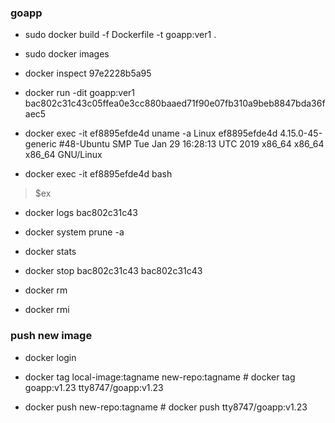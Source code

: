 ### goapp

* sudo docker build -f Dockerfile -t goapp:ver1 .

* sudo docker images
* docker inspect 97e2228b5a95

* docker run -dit goapp:ver1
bac802c31c43c05ffea0e3cc880baaed71f90e07fb310a9beb8847bda36faec5

* docker exec -it ef8895efde4d uname -a
Linux ef8895efde4d 4.15.0-45-generic #48-Ubuntu SMP Tue Jan 29 16:28:13 UTC 2019 x86_64 x86_64 x86_64 GNU/Linux

* docker exec -it ef8895efde4d bash
> $ex

* docker logs bac802c31c43

* docker system prune -a

* docker stats
* docker stop bac802c31c43
bac802c31c43

* docker rm
* docker rmi

### push new image
* docker login

* docker tag local-image:tagname new-repo:tagname # docker tag goapp:v1.23 tty8747/goapp:v1.23

* docker push new-repo:tagname # docker push tty8747/goapp:v1.23
